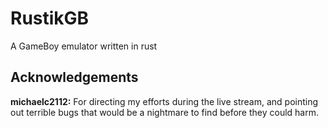 # RustikGB
A GameBoy emulator written in rust

## Acknowledgements

**michaelc2112:** For directing my efforts during the live stream, and pointing out terrible bugs that would be a nightmare to find before they could harm.
